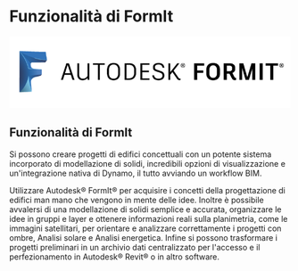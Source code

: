 # Funzionalità di FormIt

![](<../.gitbook/assets/b5030b43-df24-4259-ad6a-94bcad61bc78 (1).png>)

## Funzionalità di FormIt

Si possono creare progetti di edifici concettuali con un potente sistema incorporato di modellazione di solidi, incredibili opzioni di visualizzazione e un'integrazione nativa di Dynamo, il tutto avviando un workflow BIM.

Utilizzare Autodesk® FormIt® per acquisire i concetti della progettazione di edifici man mano che vengono in mente delle idee. Inoltre è possibile avvalersi di una modellazione di solidi semplice e accurata, organizzare le idee in gruppi e layer e ottenere informazioni reali sulla planimetria, come le immagini satellitari, per orientare e analizzare correttamente i progetti con ombre, Analisi solare e Analisi energetica. Infine si possono trasformare i progetti preliminari in un archivio dati centralizzato per l'accesso e il perfezionamento in Autodesk® Revit® o in altro software.
